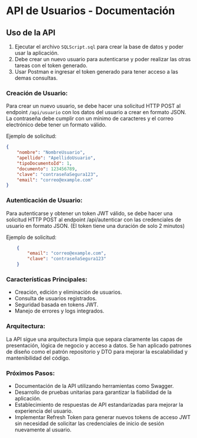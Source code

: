 # API de Usuarios - Documentación

## Uso de la API

1. Ejecutar el archivo `SQLScript.sql` para crear la base de datos y poder usar la aplicación.
2. Debe crear un nuevo usuario para autenticarse y poder realizar las otras tareas con el token generado.
3. Usar Postman e ingresar el token generado para tener acceso a las demas consultas.

### Creación de Usuario:

Para crear un nuevo usuario, se debe hacer una solicitud HTTP POST al endpoint `/api/usuario` con los datos del usuario a crear en formato JSON. La contraseña debe cumplir con un mínimo de caracteres y el correo electrónico debe tener un formato válido.

Ejemplo de solicitud:

```json
{
    "nombre": "NombreUsuario",
    "apellido": "ApellidoUsuario",
    "tipoDocumentoId": 1,
    "documento": 123456789,
    "clave": "contraseñaSegura123",
    "email": "correo@example.com"
}
```

### Autenticación de Usuario:
Para autenticarse y obtener un token JWT válido, se debe hacer una solicitud HTTP POST al endpoint /api/autenticar con las credenciales de usuario en formato JSON.
(El token tiene una duración de solo 2 minutos)
    
Ejemplo de solicitud:
```json
    {
        "email": "correo@example.com",
        "clave": "contraseñaSegura123"
    }
```

### Características Principales:
 - Creación, edición y eliminación de usuarios.
 - Consulta de usuarios registrados.
 - Seguridad basada en tokens JWT.
 - Manejo de errores y logs integrados.

### Arquitectura:
La API sigue una arquitectura limpia que separa claramente las capas de presentación, lógica de negocio y acceso a datos. 
Se han aplicado patrones de diseño como el patrón repositorio y DTO para mejorar la escalabilidad y mantenibilidad del código.

### Próximos Pasos:
 - Documentación de la API utilizando herramientas como Swagger.
 - Desarrollo de pruebas unitarias para garantizar la fiabilidad de la aplicación.
 - Establecimiento de respuestas de API estandarizadas para mejorar la experiencia del usuario.
 - Implementar Refresh Token para generar nuevos tokens de acceso JWT sin necesidad de solicitar las credenciales de inicio de sesión nuevamente al usuario.
